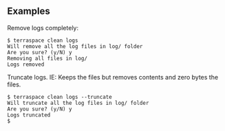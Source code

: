 ## Examples

Remove logs completely:

    $ terraspace clean logs
    Will remove all the log files in log/ folder
    Are you sure? (y/N) y
    Removing all files in log/
    Logs removed

Truncate logs. IE: Keeps the files but removes contents and zero bytes the files.

    $ terraspace clean logs --truncate
    Will truncate all the log files in log/ folder
    Are you sure? (y/N) y
    Logs truncated
    $